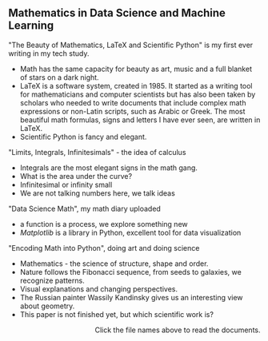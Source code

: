 ## Mathematics in Data Science and Machine Learning

"The Beauty of Mathematics, LaTeX and Scientific Python" is my first ever writing in my tech study.
- Math has the same capacity for beauty as art, music and a full blanket of stars on a dark night.
- LaTeX is a software system, created in 1985. It started as a writing tool for mathematicians and computer scientists but has also been taken by scholars who needed to write documents that include complex math expressions or non-Latin scripts, such as Arabic or Greek. The most beautiful math formulas, signs and letters I have ever seen, are written in LaTeX.
- Scientific Python is fancy and elegant.

"Limits, Integrals, Infinitesimals" - the idea of calculus
- Integrals are the most elegant signs in the math gang.
- What is the area under the curve?
- Infinitesimal or infinity small
- We are not talking numbers here, we talk ideas

"Data Science Math", my math diary uploaded
- a function is a process, we explore something new
- $Matplotlib$ is a library in Python, excellent tool for data visualization

"Encoding Math into Python", doing art and doing science

- Mathematics - the science of structure, shape and order.
- Nature follows the Fibonacci sequence, from seeds to galaxies, we recognize patterns.
- Visual explanations and changing perspectives.
- The Russian painter Wassily Kandinsky gives us an interesting view about geometry.
- This paper is not finished yet, but which scientific work is?

<p align = "right"> Click the file names above to read the documents. </p>
